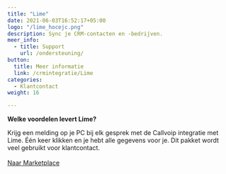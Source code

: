 ```yaml
---
title: "Lime"
date: 2021-06-03T16:52:17+05:00
logo: "/lime_hocejc.png"
description: Sync je CRM-contacten en -bedrijven.
meer_info:
  - title: Support
    url: /ondersteuning/
button:
  title: Meer informatie
  link: /crmintegratie/Lime
categories:
  - Klantcontact
weight: 16

---
```


**Welke voordelen levert Lime?**

Krijg een melding op je PC bij elk gesprek met de Callvoip integratie met Lime. Één keer klikken en je hebt alle gegevens voor je. Dit pakket wordt veel gebruikt voor klantcontact.<br><br><a href="/marketplace" class="button">Naar Marketplace</a>
